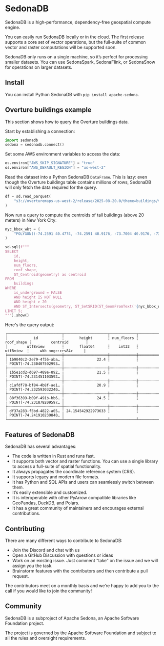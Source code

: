 <!---
  Licensed to the Apache Software Foundation (ASF) under one
  or more contributor license agreements.  See the NOTICE file
  distributed with this work for additional information
  regarding copyright ownership.  The ASF licenses this file
  to you under the Apache License, Version 2.0 (the
  "License"); you may not use this file except in compliance
  with the License.  You may obtain a copy of the License at

    http://www.apache.org/licenses/LICENSE-2.0

  Unless required by applicable law or agreed to in writing,
  software distributed under the License is distributed on an
  "AS IS" BASIS, WITHOUT WARRANTIES OR CONDITIONS OF ANY
  KIND, either express or implied.  See the License for the
  specific language governing permissions and limitations
  under the License.
-->

# SedonaDB

SedonaDB is a high-performance, dependency-free geospatial compute engine.

You can easily run SedonaDB locally or in the cloud.  The first release supports a core set of vector operations, but the full-suite of common vector and raster computations will be supported soon.

SedonaDB only runs on a single machine, so it’s perfect for processing smaller datasets.  You can use SedonaSpark, SedonaFlink, or SedonaSnow for operations on larger datasets.

## Install

You can install Python SedonaDB with `pip install apache-sedona`.

## Overture buildings example

This section shows how to query the Overture buildings data.

Start by establishing a connection:

```python
import sedonadb
sedona = sedonadb.connect()
```

Set some AWS environment variables to access the data:

```python
os.environ["AWS_SKIP_SIGNATURE"] = "true"
os.environ["AWS_DEFAULT_REGION"] = "us-west-2"
```

Read the dataset into a Python SedonaDB `DataFrame`. This is lazy: even though the Overture buildings table contains millions of rows, SedonaDB will only fetch the data required for the query.

```python
df = sd.read_parquet(
    "s3://overturemaps-us-west-2/release/2025-08-20.0/theme=buildings/type=building/"
)
```

Now run a query to compute the centroids of tall buildings (above 20 meters) in New York City:

```python
nyc_bbox_wkt = (
    "POLYGON((-74.2591 40.4774, -74.2591 40.9176, -73.7004 40.9176, -73.7004 40.4774, -74.2591 40.4774))"
)

sd.sql(f"""
SELECT
    id,
    height,
    num_floors,
    roof_shape,
    ST_Centroid(geometry) as centroid
FROM
    buildings
WHERE
    is_underground = FALSE
    AND height IS NOT NULL
    AND height > 20
    AND ST_Intersects(geometry, ST_SetSRID(ST_GeomFromText('{nyc_bbox_wkt}'), 4326))
LIMIT 5;
""").show()
```

Here's the query output:

```
┌─────────────────────────┬────────────────────┬────────────┬────────────┬─────────────────────────┐
│            id           ┆       height       ┆ num_floors ┆ roof_shape ┆         centroid        │
│         utf8view        ┆       float64      ┆    int32   ┆  utf8view  ┆     wkb <ogc:crs84>     │
╞═════════════════════════╪════════════════════╪════════════╪════════════╪═════════════════════════╡
│ 1b9040c2-2e79-4f56-aba… ┆               22.4 ┆            ┆            ┆ POINT(-74.230407502993… │
├╌╌╌╌╌╌╌╌╌╌╌╌╌╌╌╌╌╌╌╌╌╌╌╌╌┼╌╌╌╌╌╌╌╌╌╌╌╌╌╌╌╌╌╌╌╌┼╌╌╌╌╌╌╌╌╌╌╌╌┼╌╌╌╌╌╌╌╌╌╌╌╌┼╌╌╌╌╌╌╌╌╌╌╌╌╌╌╌╌╌╌╌╌╌╌╌╌╌┤
│ 1b5e1cd2-d697-489e-892… ┆               21.5 ┆            ┆            ┆ POINT(-74.231451103592… │
├╌╌╌╌╌╌╌╌╌╌╌╌╌╌╌╌╌╌╌╌╌╌╌╌╌┼╌╌╌╌╌╌╌╌╌╌╌╌╌╌╌╌╌╌╌╌┼╌╌╌╌╌╌╌╌╌╌╌╌┼╌╌╌╌╌╌╌╌╌╌╌╌┼╌╌╌╌╌╌╌╌╌╌╌╌╌╌╌╌╌╌╌╌╌╌╌╌╌┤
│ c1afdf78-bf84-4b8f-ae1… ┆               20.9 ┆            ┆            ┆ POINT(-74.232593032240… │
├╌╌╌╌╌╌╌╌╌╌╌╌╌╌╌╌╌╌╌╌╌╌╌╌╌┼╌╌╌╌╌╌╌╌╌╌╌╌╌╌╌╌╌╌╌╌┼╌╌╌╌╌╌╌╌╌╌╌╌┼╌╌╌╌╌╌╌╌╌╌╌╌┼╌╌╌╌╌╌╌╌╌╌╌╌╌╌╌╌╌╌╌╌╌╌╌╌╌┤
│ 88f36399-b09f-491b-bb6… ┆               24.5 ┆            ┆            ┆ POINT(-74.231878209597… │
├╌╌╌╌╌╌╌╌╌╌╌╌╌╌╌╌╌╌╌╌╌╌╌╌╌┼╌╌╌╌╌╌╌╌╌╌╌╌╌╌╌╌╌╌╌╌┼╌╌╌╌╌╌╌╌╌╌╌╌┼╌╌╌╌╌╌╌╌╌╌╌╌┼╌╌╌╌╌╌╌╌╌╌╌╌╌╌╌╌╌╌╌╌╌╌╌╌╌┤
│ df37a283-f5bd-4822-a05… ┆ 24.154542922973633 ┆            ┆            ┆ POINT(-74.241910239840… │
└─────────────────────────┴────────────────────┴────────────┴────────────┴─────────────────────────┘
```

## Features of SedonaDB

SedonaDB has several advantages:

* The code is written in Rust and runs fast.
* It supports both vector and raster functions.  You can use a single library to access a full-suite of spatial functionality.
* It always propagates the coordinate reference system (CRS).
* It supports legacy and modern file formats.
* It has Python and SQL APIs and users can seamlessly switch between them.
* It’s easily extensible and customized.
* It is interoperable with other PyArrow compatible libraries like GeoPandas, DuckDB, and Polars.
* It has a great community of maintainers and encourages external contributions.

## Contributing

There are many different ways to contribute to SedonaDB:

* Join the Discord and chat with us
* Open a GitHub Discussion with questions or ideas
* Work on an existing issue.  Just comment “take” on the issue and we will assign you the task.
* Brainstorm features with the contributors and then contribute a pull request.

The contributors meet on a monthly basis and we’re happy to add you to the call if you would like to join the community!

## Community

SedonaDB is a subproject of Apache Sedona, an Apache Software Foundation project.

The project is governed by the Apache Software Foundation and subject to all the rules and oversight requirements.
